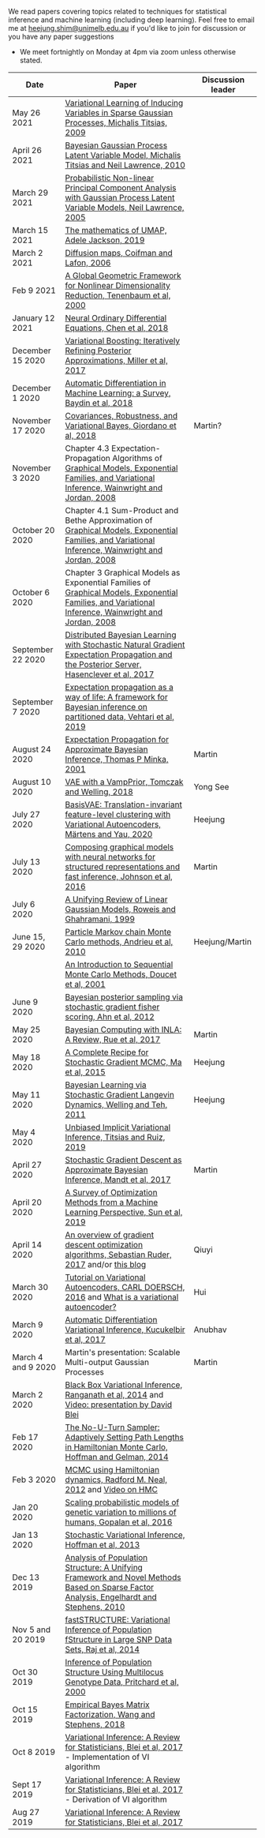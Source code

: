 We read papers covering topics related to techniques for statistical inference and machine learning (including deep learning). Feel free to email me at <heejung.shim@unimelb.edu.au> if you'd like to join for discussion or you have any paper suggestions

* We meet fortnightly on Monday at 4pm via zoom unless otherwise stated.

| Date        | Paper  | Discussion leader |
| ------------|-----------------------|-----------------------|
|May 26 2021 | [Variational Learning of Inducing Variables in Sparse Gaussian Processes, Michalis Titsias, 2009](http://proceedings.mlr.press/v5/titsias09a/titsias09a.pdf) | |
|April 26 2021 | [Bayesian Gaussian Process Latent Variable Model, Michalis Titsias and Neil Lawrence, 2010](http://proceedings.mlr.press/v9/titsias10a/titsias10a.pdf) | |  
|March 29 2021 | [Probabilistic Non-linear Principal Component Analysis with Gaussian Process Latent Variable Models, Neil Lawrence, 2005](https://www.jmlr.org/papers/volume6/lawrence05a/lawrence05a.pdf) | | 
|March 15 2021 | [The mathematics of UMAP, Adele Jackson, 2019](https://adelejackson.github.io/files/Maths_of_UMAP.pdf) | | 
|March 2 2021 | [Diffusion maps, Coifman and Lafon, 2006](https://www.sciencedirect.com/science/article/pii/S1063520306000546) | | 
|Feb 9 2021 | [A Global Geometric Framework for Nonlinear Dimensionality Reduction, Tenenbaum et al, 2000](https://web.mit.edu/cocosci/Papers/sci_reprint.pdf) | | 
|January 12 2021 | [Neural Ordinary Differential Equations, Chen et al, 2018](https://papers.nips.cc/paper/2018/file/69386f6bb1dfed68692a24c8686939b9-Paper.pdf) | | 
|December 15 2020 | [Variational Boosting: Iteratively Refining Posterior Approximations, Miller et al, 2017](http://proceedings.mlr.press/v70/miller17a.html) | | 
|December 1 2020 | [Automatic Differentiation in Machine Learning: a Survey, Baydin et al, 2018](https://arxiv.org/abs/1502.05767) | | 
|November 17 2020 | [Covariances, Robustness, and Variational Bayes, Giordano et al, 2018](https://jmlr.org/papers/volume19/17-670/17-670.pdf) |Martin? |
|November 3 2020 | Chapter 4.3 Expectation-Propagation Algorithms of [Graphical Models, Exponential Families, and Variational Inference, Wainwright and Jordan, 2008](https://people.eecs.berkeley.edu/~wainwrig/Papers/WaiJor08_FTML.pdf) | | 
|October 20 2020 | Chapter 4.1 Sum-Product and Bethe Approximation of [Graphical Models, Exponential Families, and Variational Inference, Wainwright and Jordan, 2008](https://people.eecs.berkeley.edu/~wainwrig/Papers/WaiJor08_FTML.pdf) | | 
|October 6 2020 | Chapter 3 Graphical Models as Exponential Families of [Graphical Models, Exponential Families, and Variational Inference, Wainwright and Jordan, 2008](https://people.eecs.berkeley.edu/~wainwrig/Papers/WaiJor08_FTML.pdf) | | 
|September 22 2020 | [Distributed Bayesian Learning with Stochastic Natural Gradient Expectation Propagation and the Posterior Server, Hasenclever et al, 2017](https://www.jmlr.org/papers/volume18/16-478/16-478.pdf) ||
|September 7 2020 | [Expectation propagation as a way of life: A framework for Bayesian inference on partitioned data, Vehtari et al, 2019](http://www.stat.columbia.edu/~gelman/research/unpublished/ep_arxiv.pdf) | |
|August 24 2020 | [Expectation Propagation for Approximate Bayesian Inference, Thomas P Minka, 2001](https://tminka.github.io/papers/ep/minka-ep-uai.pdf) | Martin|
|August 10 2020 |[VAE with a VampPrior, Tomczak and Welling, 2018](http://proceedings.mlr.press/v84/tomczak18a/tomczak18a.pdf) | Yong See |
|July 27 2020 |[BasisVAE: Translation-invariant feature-level clustering with Variational Autoencoders, Märtens and Yau, 2020](https://arxiv.org/pdf/2003.03462.pdf) | Heejung |
|July 13 2020 |[Composing graphical models with neural networks for structured representations and fast inference, Johnson et al, 2016](https://papers.nips.cc/paper/6379-composing-graphical-models-with-neural-networks-for-structured-representations-and-fast-inference.pdf) | Martin|
|July 6 2020 |[A Unifying Review of Linear Gaussian Models, Roweis and Ghahramani, 1999](https://cs.nyu.edu/~roweis/papers/NC110201.pdf) | |
|June 15, 29 2020 |[Particle Markov chain Monte Carlo methods, Andrieu et al, 2010](https://www.stats.ox.ac.uk/~doucet/andrieu_doucet_holenstein_PMCMC.pdf) | Heejung/Martin |
|             |[An Introduction to Sequential Monte Carlo Methods, Doucet et al, 2001](https://www.stats.ox.ac.uk/~doucet/doucet_defreitas_gordon_smcbookintro.pdf)| |
|June 9 2020 |[Bayesian posterior sampling via stochastic gradient fisher scoring, Ahn et al, 2012](https://dl.acm.org/doi/10.5555/3042573.3042799) | |
|May 25 2020 |[Bayesian Computing with INLA: A Review, Rue et al, 2017](https://www.annualreviews.org/doi/pdf/10.1146/annurev-statistics-060116-054045)| Martin|
|May 18 2020 |[A Complete Recipe for Stochastic Gradient MCMC, Ma et al, 2015](http://papers.nips.cc/paper/5891-a-complete-recipe-for-stochastic-gradient-mcmc.pdf)| Heejung |
|May 11 2020 |[Bayesian Learning via Stochastic Gradient Langevin Dynamics, Welling and Teh, 2011](http://www.icml-2011.org/papers/398_icmlpaper.pdf)| Heejung |
|May 4 2020 |[Unbiased Implicit Variational Inference, Titsias and Ruiz, 2019](http://proceedings.mlr.press/v89/titsias19a/titsias19a.pdf)|  |
|April 27 2020 |[Stochastic Gradient Descent as Approximate Bayesian Inference, Mandt et al, 2017](http://www.jmlr.org/papers/volume18/17-214/17-214.pdf)| Martin |
|April 20 2020 |[A Survey of Optimization Methods from a Machine Learning Perspective, Sun et al, 2019](https://arxiv.org/pdf/1906.06821.pdf) | |
|April 14 2020 |[An overview of gradient descent optimization algorithms, Sebastian Ruder, 2017](https://arxiv.org/abs/1609.04747) and/or [this blog](https://ruder.io/optimizing-gradient-descent/)| Qiuyi |
|March 30 2020 |[Tutorial on Variational Autoencoders, CARL DOERSCH, 2016](https://arxiv.org/pdf/1606.05908.pdf) and [What is a variational autoencoder?](https://jaan.io/what-is-variational-autoencoder-vae-tutorial/)| Hui |
|March 9 2020 | [Automatic Differentiation Variational Inference, Kucukelbir et al, 2017](http://www.jmlr.org/papers/volume18/16-107/16-107.pdf)| Anubhav |
|March 4 and 9 2020 | Martin's presentation: Scalable Multi-output Gaussian Processes| Martin |
|March 2 2020 | [Black Box Variational Inference, Ranganath et al, 2014](http://proceedings.mlr.press/v33/ranganath14.pdf) and [Video: presentation by David Blei](https://www.youtube.com/watch?v=-H2N4tVDK7I)|  |
|Feb 17 2020 | [The No-U-Turn Sampler: Adaptively Setting Path Lengths in Hamiltonian Monte Carlo, Hoffman and Gelman, 2014](http://jmlr.org/papers/volume15/hoffman14a/hoffman14a.pdf)| |
|Feb 3 2020 | [MCMC using Hamiltonian dynamics, Radford M. Neal, 2012](https://arxiv.org/abs/1206.1901) and [Video on HMC](https://www.youtube.com/watch?v=a-wydhEuAm0)| |
|Jan 20 2020 | [Scaling probabilistic models of genetic variation to millions of humans, Gopalan et al, 2016](https://www.nature.com/articles/ng.3710)| |
|Jan 13 2020 | [Stochastic Variational Inference, Hoffman et al, 2013](http://jmlr.org/papers/volume14/hoffman13a/hoffman13a.pdf)| |
|Dec 13 2019 | [Analysis of Population Structure: A Unifying Framework and Novel Methods Based on Sparse Factor Analysis, Engelhardt and Stephens, 2010](https://journals.plos.org/plosgenetics/article?id=10.1371/journal.pgen.1001117)| |
|Nov 5 and 20 2019 | [fastSTRUCTURE: Variational Inference of Population fStructure in Large SNP Data Sets, Raj et al, 2014](https://www.genetics.org/content/197/2/573.short)| |
|Oct 30 2019 | [Inference of Population Structure Using Multilocus Genotype Data, Pritchard et al, 2000](https://www.genetics.org/content/155/2/945)| |
|Oct 15 2019 | [Empirical Bayes Matrix Factorization, Wang and Stephens, 2018](https://arxiv.org/abs/1802.06931)| |
|Oct 8 2019 | [Variational Inference: A Review for Statisticians, Blei et al, 2017](https://www.tandfonline.com/doi/abs/10.1080/01621459.2017.1285773?journalCode=uasa20) - Implementation of VI algorithm| |
|Sept 17 2019 | [Variational Inference: A Review for Statisticians, Blei et al, 2017](https://www.tandfonline.com/doi/abs/10.1080/01621459.2017.1285773?journalCode=uasa20) - Derivation of VI algorithm| |
|Aug 27 2019 | [Variational Inference: A Review for Statisticians, Blei et al, 2017](https://www.tandfonline.com/doi/abs/10.1080/01621459.2017.1285773?journalCode=uasa20)| |

